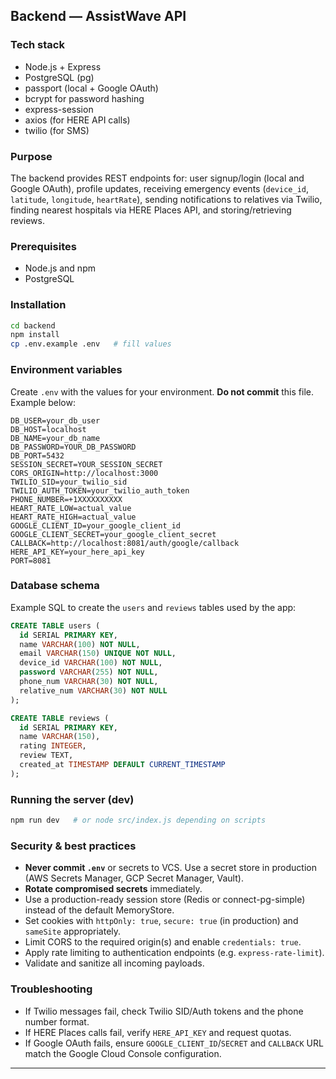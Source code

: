 ## Backend — AssistWave API

### Tech stack

* Node.js + Express
* PostgreSQL (pg)
* passport (local + Google OAuth)
* bcrypt for password hashing
* express-session
* axios (for HERE API calls)
* twilio (for SMS)

### Purpose

The backend provides REST endpoints for: user signup/login (local and Google OAuth), profile updates, receiving emergency events (`device_id`, `latitude`, `longitude`, `heartRate`), sending notifications to relatives via Twilio, finding nearest hospitals via HERE Places API, and storing/retrieving reviews.

### Prerequisites

* Node.js and npm
* PostgreSQL

### Installation

```bash
cd backend
npm install
cp .env.example .env   # fill values
```

### Environment variables

Create `.env` with the values for your environment. **Do not commit** this file. Example below:

```.env.example
DB_USER=your_db_user
DB_HOST=localhost
DB_NAME=your_db_name
DB_PASSWORD=YOUR_DB_PASSWORD
DB_PORT=5432
SESSION_SECRET=YOUR_SESSION_SECRET
CORS_ORIGIN=http://localhost:3000
TWILIO_SID=your_twilio_sid
TWILIO_AUTH_TOKEN=your_twilio_auth_token
PHONE_NUMBER=+1XXXXXXXXXX
HEART_RATE_LOW=actual_value
HEART_RATE_HIGH=actual_value
GOOGLE_CLIENT_ID=your_google_client_id
GOOGLE_CLIENT_SECRET=your_google_client_secret
CALLBACK=http://localhost:8081/auth/google/callback
HERE_API_KEY=your_here_api_key
PORT=8081
```

### Database schema

Example SQL to create the `users` and `reviews` tables used by the app:

```sql
CREATE TABLE users (
  id SERIAL PRIMARY KEY,
  name VARCHAR(100) NOT NULL,
  email VARCHAR(150) UNIQUE NOT NULL,
  device_id VARCHAR(100) NOT NULL,
  password VARCHAR(255) NOT NULL,
  phone_num VARCHAR(30) NOT NULL,
  relative_num VARCHAR(30) NOT NULL
);

CREATE TABLE reviews (
  id SERIAL PRIMARY KEY,
  name VARCHAR(150),
  rating INTEGER,
  review TEXT,
  created_at TIMESTAMP DEFAULT CURRENT_TIMESTAMP
);
```

### Running the server (dev)

```bash
npm run dev   # or node src/index.js depending on scripts
```


### Security & best practices

* **Never commit `.env`** or secrets to VCS. Use a secret store in production (AWS Secrets Manager, GCP Secret Manager, Vault).
* **Rotate compromised secrets** immediately.
* Use a production-ready session store (Redis or connect-pg-simple) instead of the default MemoryStore.
* Set cookies with `httpOnly: true`, `secure: true` (in production) and `sameSite` appropriately.
* Limit CORS to the required origin(s) and enable `credentials: true`.
* Apply rate limiting to authentication endpoints (e.g. `express-rate-limit`).
* Validate and sanitize all incoming payloads.

### Troubleshooting

* If Twilio messages fail, check Twilio SID/Auth tokens and the phone number format.
* If HERE Places calls fail, verify `HERE_API_KEY` and request quotas.
* If Google OAuth fails, ensure `GOOGLE_CLIENT_ID`/`SECRET` and `CALLBACK` URL match the Google Cloud Console configuration.

---